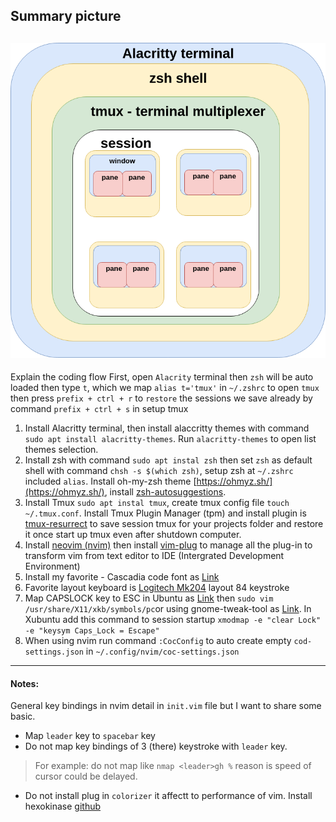 ## Summary picture
![nvim ecosystem](./Alacritty-zsh-tmux-neovim.png)
---

Explain the coding flow
First, open `Alacrity` terminal then `zsh` will be auto loaded then type `t`, which we map `alias t='tmux'` in `~/.zshrc` to open `tmux` then press `prefix + ctrl + r` to `restore` the sessions we save already by command `prefix + ctrl + s` in setup tmux 


1. Install Alacritty terminal, then install alaccritty themes with command `sudo apt install alacritty-themes`. Run `alacritty-themes` to open list themes selection. 
1. Install zsh with command `sudo apt instal zsh` then set `zsh` as default shell with command `chsh -s $(which zsh)`, setup zsh at `~/.zshrc` included `alias`. Install oh-my-zsh theme [https://ohmyz.sh/](https://ohmyz.sh/), install [zsh-autosuggestions](https://github.com/zsh-users/zsh-autosuggestions/blob/master/INSTALL.md).
1. Install Tmux `sudo apt instal tmux`, create tmux config file `touch ~/.tmux.conf`. Install Tmux Plugin Manager (tpm) and install plugin is [tmux-resurrect](https://github.com/tmux-plugins/tmux-resurrect) to save session tmux for your projects folder and restore it once start up tmux even after shutdown computer.
1. Install [neovim (nvim)](https://neovim.io) then install [vim-plug](https://github.com/junegunn/vim-plug) to manage all the plug-in to transform vim from text editor to IDE (Intergrated Development Environment)
1. Install my favorite - Cascadia code font as [Link](https://ubuntu.pkgs.org/20.04/ubuntu-universe-amd64/fonts-cascadia-code_1911.21-1_all.deb.html)
1. Favorite layout keyboard is [Logitech Mk204](https://www.logitech.com/vi-vn/products/combos/mk240-minimalist-keyboard-mouse.920-008202.html) layout 84 keystroke
1. Map CAPSLOCK key to ESC in Ubuntu as [Link](https://unix.stackexchange.com/questions/199266/how-to-permanently-remap-caps-lock-to-esc-in-x11) then `sudo vim /usr/share/X11/xkb/symbols/pc`or using gnome-tweak-tool as [Link](https://dev.to/yuyabu/how-to-use-caps-lock-key-as-esc-on-ubuntu-18-1g7l). In Xubuntu add this command to session startup `xmodmap -e "clear Lock" -e "keysym Caps_Lock = Escape"`
1. When using nvim run command `:CocConfig` to auto create empty `cod-settings.json` in `~/.config/nvim/coc-settings.json`

--- 
#### Notes:
General key bindings in nvim detail in `init.vim` file but I want to share some basic. 
- Map `leader` key to `spacebar` key
- Do not map key bindings of 3 (there) keystroke with `leader` key.
> For example: do not map like `nmap <leader>gh %` reason is speed of cursor could be delayed.
- Do not install plug in `colorizer` it affectt to performance of vim. Install hexokinase [github](https://github.com/RRethy/vim-hexokinase)


